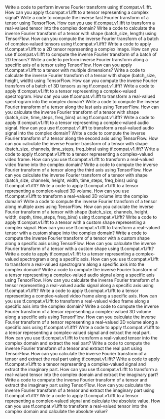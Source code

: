 Write a code to perform inverse Fourier transform using tf.compat.v1.ifft.
How can you apply tf.compat.v1.ifft to a tensor representing a complex signal?
Write a code to compute the inverse fast Fourier transform of a tensor using TensorFlow.
How can you use tf.compat.v1.ifft to transform a real-valued tensor into the complex domain?
Write a code to calculate the inverse Fourier transform of a tensor with shape (batch_size, length) using TensorFlow.
How can you compute the inverse Fourier transform of a batch of complex-valued tensors using tf.compat.v1.ifft?
Write a code to apply tf.compat.v1.ifft to a 2D tensor representing a complex image.
How can you use tf.compat.v1.ifft to compute the inverse Fourier transform of a batch of 2D tensors?
Write a code to perform inverse Fourier transform along a specific axis of a tensor using TensorFlow.
How can you apply tf.compat.v1.ifft to a tensor with multiple dimensions?
Write a code to calculate the inverse Fourier transform of a tensor with shape (batch_size, height, width) using TensorFlow.
How can you compute the inverse Fourier transform of a batch of 3D tensors using tf.compat.v1.ifft?
Write a code to apply tf.compat.v1.ifft to a tensor representing a complex-valued spectrogram.
How can you use tf.compat.v1.ifft to transform a real-valued spectrogram into the complex domain?
Write a code to compute the inverse Fourier transform of a tensor along the last axis using TensorFlow.
How can you calculate the inverse Fourier transform of a tensor with shape (batch_size, time_steps, freq_bins) using tf.compat.v1.ifft?
Write a code to apply tf.compat.v1.ifft to a tensor representing a complex-valued audio signal.
How can you use tf.compat.v1.ifft to transform a real-valued audio signal into the complex domain?
Write a code to compute the inverse Fourier transform of a tensor along the second axis using TensorFlow.
How can you calculate the inverse Fourier transform of a tensor with shape (batch_size, channels, time_steps, freq_bins) using tf.compat.v1.ifft?
Write a code to apply tf.compat.v1.ifft to a tensor representing a complex-valued video frame.
How can you use tf.compat.v1.ifft to transform a real-valued video frame into the complex domain?
Write a code to compute the inverse Fourier transform of a tensor along the third axis using TensorFlow.
How can you calculate the inverse Fourier transform of a tensor with shape (batch_size, channels, height, width, time_steps, freq_bins) using tf.compat.v1.ifft?
Write a code to apply tf.compat.v1.ifft to a tensor representing a complex-valued 3D volume.
How can you use tf.compat.v1.ifft to transform a real-valued 3D volume into the complex domain?
Write a code to compute the inverse Fourier transform of a tensor along multiple axes using TensorFlow.
How can you calculate the inverse Fourier transform of a tensor with shape (batch_size, channels, height, width, depth, time_steps, freq_bins) using tf.compat.v1.ifft?
Write a code to apply tf.compat.v1.ifft to a tensor with a custom shape representing a complex signal.
How can you use tf.compat.v1.ifft to transform a real-valued tensor with a custom shape into the complex domain?
Write a code to compute the inverse Fourier transform of a tensor with a custom shape along a specific axis using TensorFlow.
How can you calculate the inverse Fourier transform of a tensor with a custom shape using tf.compat.v1.ifft?
Write a code to apply tf.compat.v1.ifft to a tensor representing a complex-valued spectrogram along a specific axis.
How can you use tf.compat.v1.ifft to transform a real-valued spectrogram along a specific axis into the complex domain?
Write a code to compute the inverse Fourier transform of a tensor representing a complex-valued audio signal along a specific axis using TensorFlow.
How can you calculate the inverse Fourier transform of a tensor representing a real-valued audio signal along a specific axis using tf.compat.v1.ifft?
Write a code to apply tf.compat.v1.ifft to a tensor representing a complex-valued video frame along a specific axis.
How can you use tf.compat.v1.ifft to transform a real-valued video frame along a specific axis into the complex domain?
Write a code to compute the inverse Fourier transform of a tensor representing a complex-valued 3D volume along a specific axis using TensorFlow.
How can you calculate the inverse Fourier transform of a tensor representing a real-valued 3D volume along a specific axis using tf.compat.v1.ifft?
Write a code to apply tf.compat.v1.ifft to a tensor representing a complex-valued signal and extract the real part.
How can you use tf.compat.v1.ifft to transform a real-valued tensor into the complex domain and extract the real part?
Write a code to compute the inverse Fourier transform of a tensor and extract the real part using TensorFlow.
How can you calculate the inverse Fourier transform of a tensor and extract the real part using tf.compat.v1.ifft?
Write a code to apply tf.compat.v1.ifft to a tensor representing a complex-valued signal and extract the imaginary part.
How can you use tf.compat.v1.ifft to transform a real-valued tensor into the complex domain and extract the imaginary part?
Write a code to compute the inverse Fourier transform of a tensor and extract the imaginary part using TensorFlow.
How can you calculate the inverse Fourier transform of a tensor and extract the imaginary part using tf.compat.v1.ifft?
Write a code to apply tf.compat.v1.ifft to a tensor representing a complex-valued signal and calculate the absolute value.
How can you use tf.compat.v1.ifft to transform a real-valued tensor into the complex domain and calculate the absolute value?
